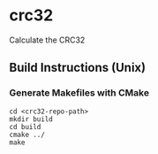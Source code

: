 # crc32
Calculate the CRC32

## Build Instructions (Unix)
### Generate Makefiles with CMake
```
cd <crc32-repo-path>
mkdir build
cd build
cmake ../
make
```

